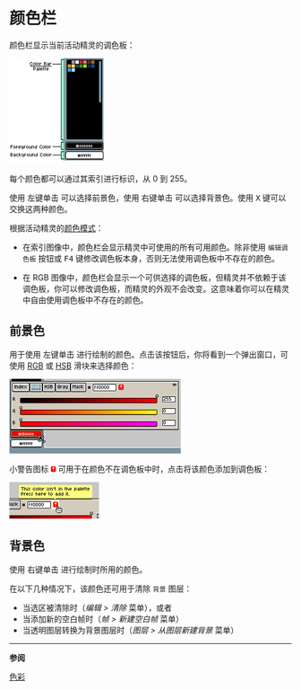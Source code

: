# 颜色栏

颜色栏显示当前活动精灵的调色板：

![颜色栏](color-bar/color-bar.png)

每个颜色都可以通过其索引进行标识，从 0 到 255。

使用 <kbd>左键单击</kbd> 可以选择前景色，使用 <kbd>右键单击</kbd> 可以选择背景色。使用 <kbd>X</kbd> 键可以交换这两种颜色。

根据活动精灵的[颜色模式](color-mode.md)：

* 在索引图像中，颜色栏会显示精灵中可使用的所有可用颜色。除非使用 `编辑调色板` 按钮或 <kbd>F4</kbd> 键修改调色板本身，否则无法使用调色板中不存在的颜色。

* 在 RGB 图像中，颜色栏会显示一个可供选择的调色板，但精灵并不依赖于该调色板，你可以修改调色板，而精灵的外观不会改变。这意味着你可以在精灵中自由使用调色板中不存在的颜色。

## 前景色

用于使用 <kbd>左键单击</kbd> 进行绘制的颜色。点击该按钮后，你将看到一个弹出窗口，可使用
[RGB](http://en.wikipedia.org/wiki/RGB_color_model) 或
[HSB](http://en.wikipedia.org/wiki/HSL_and_HSV) 滑块来选择颜色：

![颜色弹窗](color-bar/color-popup.png)

小警告图标 ![warning icon](color-bar/color-warning-icon.png) 可用于在颜色不在调色板中时，点击将该颜色添加到调色板：

![颜色警告](color-bar/color-warning.png)

## 背景色

使用 <kbd>右键单击</kbd> 进行绘制时所用的颜色。

在以下几种情况下，该颜色还可用于清除 `背景` 图层：

* 当选区被清除时（*编辑 > 清除* 菜单），或者
* 当添加新的空白帧时（*帧 > 新建空白帧* 菜单）
* 当透明图层转换为背景图层时（*图层 > 从图层新建背景* 菜单）

---

**参阅**

[色彩](color.md)
